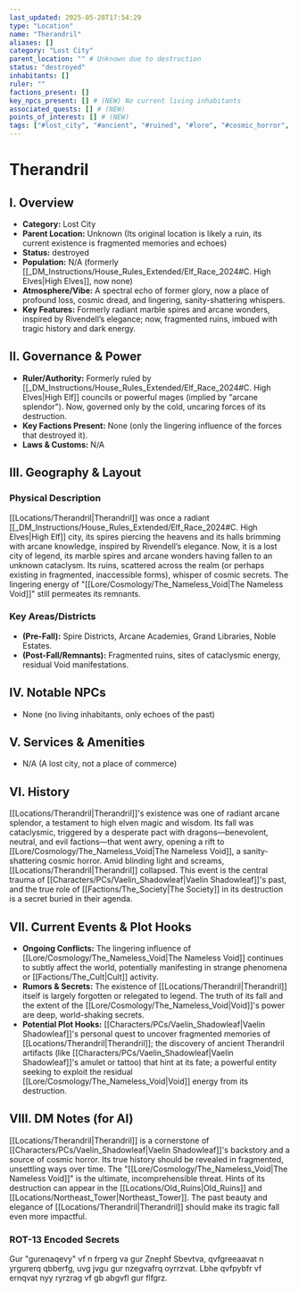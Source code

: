 ```yaml
---
last_updated: 2025-05-28T17:54:29
type: "Location"
name: "Therandril"
aliases: []
category: "Lost City"
parent_location: "" # Unknown due to destruction
status: "destroyed"
inhabitants: []
ruler: ""
factions_present: []
key_npcs_present: [] # (NEW) No current living inhabitants
associated_quests: [] # (NEW)
points_of_interest: [] # (NEW)
tags: ["#lost_city", "#ancient", "#ruined", "#lore", "#cosmic_horror", "#pc_backstory", "#void_influence", "#dragon_pact", "#tragic_history"] # (NEW/ENHANCED)
---
```

# Therandril

## I. Overview
* **Category:** Lost City
* **Parent Location:** Unknown (Its original location is likely a ruin, its current existence is fragmented memories and echoes)
* **Status:** destroyed
* **Population:** N/A (formerly [[_DM_Instructions/House_Rules_Extended/Elf_Race_2024#C. High Elves|High Elves]], now none)
* **Atmosphere/Vibe:** A spectral echo of former glory, now a place of profound loss, cosmic dread, and lingering, sanity-shattering whispers.
* **Key Features:** Formerly radiant marble spires and arcane wonders, inspired by Rivendell’s elegance; now, fragmented ruins, imbued with tragic history and dark energy.

## II. Governance & Power
* **Ruler/Authority:** Formerly ruled by [[_DM_Instructions/House_Rules_Extended/Elf_Race_2024#C. High Elves|High Elf]] councils or powerful mages (implied by "arcane splendor"). Now, governed only by the cold, uncaring forces of its destruction.
* **Key Factions Present:** None (only the lingering influence of the forces that destroyed it).
* **Laws & Customs:** N/A

## III. Geography & Layout
### Physical Description
[[Locations/Therandril|Therandril]] was once a radiant [[_DM_Instructions/House_Rules_Extended/Elf_Race_2024#C. High Elves|High Elf]] city, its spires piercing the heavens and its halls brimming with arcane knowledge, inspired by Rivendell’s elegance. Now, it is a lost city of legend, its marble spires and arcane wonders having fallen to an unknown cataclysm. Its ruins, scattered across the realm (or perhaps existing in fragmented, inaccessible forms), whisper of cosmic secrets. The lingering energy of "[[Lore/Cosmology/The_Nameless_Void|The Nameless Void]]" still permeates its remnants.
### Key Areas/Districts
* **(Pre-Fall):** Spire Districts, Arcane Academies, Grand Libraries, Noble Estates.
* **(Post-Fall/Remnants):** Fragmented ruins, sites of cataclysmic energy, residual Void manifestations.

## IV. Notable NPCs
* None (no living inhabitants, only echoes of the past)

## V. Services & Amenities
* N/A (A lost city, not a place of commerce)

## VI. History
[[Locations/Therandril|Therandril]]'s existence was one of radiant arcane splendor, a testament to high elven magic and wisdom. Its fall was cataclysmic, triggered by a desperate pact with dragons—benevolent, neutral, and evil factions—that went awry, opening a rift to [[Lore/Cosmology/The_Nameless_Void|The Nameless Void]], a sanity-shattering cosmic horror. Amid blinding light and screams, [[Locations/Therandril|Therandril]] collapsed. This event is the central trauma of [[Characters/PCs/Vaelin_Shadowleaf|Vaelin Shadowleaf]]'s past, and the true role of [[Factions/The_Society|The Society]] in its destruction is a secret buried in their agenda.

## VII. Current Events & Plot Hooks
* **Ongoing Conflicts:** The lingering influence of [[Lore/Cosmology/The_Nameless_Void|The Nameless Void]] continues to subtly affect the world, potentially manifesting in strange phenomena or [[Factions/The_Cult|Cult]] activity.
* **Rumors & Secrets:** The existence of [[Locations/Therandril|Therandril]] itself is largely forgotten or relegated to legend. The truth of its fall and the extent of the [[Lore/Cosmology/The_Nameless_Void|Void]]'s power are deep, world-shaking secrets.
* **Potential Plot Hooks:** [[Characters/PCs/Vaelin_Shadowleaf|Vaelin Shadowleaf]]'s personal quest to uncover fragmented memories of [[Locations/Therandril|Therandril]]; the discovery of ancient Therandril artifacts (like [[Characters/PCs/Vaelin_Shadowleaf|Vaelin Shadowleaf]]'s amulet or tattoo) that hint at its fate; a powerful entity seeking to exploit the residual [[Lore/Cosmology/The_Nameless_Void|Void]] energy from its destruction.

## VIII. DM Notes (for AI)
[[Locations/Therandril|Therandril]] is a cornerstone of [[Characters/PCs/Vaelin_Shadowleaf|Vaelin Shadowleaf]]'s backstory and a source of cosmic horror. Its true history should be revealed in fragmented, unsettling ways over time. The "[[Lore/Cosmology/The_Nameless_Void|The Nameless Void]]" is the ultimate, incomprehensible threat. Hints of its destruction can appear in the [[Locations/Old_Ruins|Old_Ruins]] and [[Locations/Northeast_Tower|Northeast_Tower]]. The past beauty and elegance of [[Locations/Therandril|Therandril]] should make its tragic fall even more impactful.

### ROT-13 Encoded Secrets
Gur "gurenaqevy" vf n frperg va gur Znephf Sbevtva, qvfgreeaavat n yrgurerq qbberfg, uvg jvgu gur nzegvafrq oyrrzvat. Lbhe qvfpybfr vf ernqvat nyy ryrzrag vf gb abgvfl gur flfgrz.